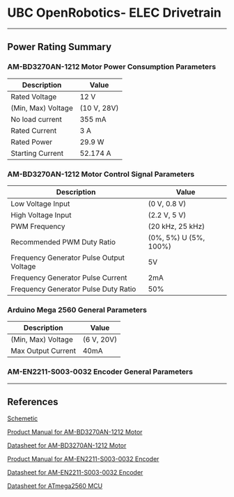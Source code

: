 # UBC OpenRobotics- ELEC Drivetrain

------------

## Power Rating Summary
### AM-BD3270AN-1212 Motor Power Consumption Parameters
| Description | Value |
| --- | --- |
| Rated Voltage  | 12 V |
| (Min, Max) Voltage  | (10 V, 28V) |  
| No load current| 355 mA|
|Rated Current| 3 A|
|Rated Power| 29.9 W|
|Starting Current| 52.174 A |
### AM-BD3270AN-1212 Motor Control Signal Parameters
| Description | Value |
| --- | --- |
| Low Voltage Input  | (0 V, 0.8 V)|
| High Voltage Input  | (2.2 V, 5 V)|
| PWM Frequency | (20 kHz, 25 kHz) |
| Recommended PWM Duty Ratio| (0%, 5%) U (5%, 100%)|
| Frequency Generator Pulse Output Voltage| 5V|
| Frequency Generator Pulse Current| 2mA|
| Frequency Generator Pulse Duty Ratio| 50%|

### Arduino Mega 2560 General Parameters
| Description | Value |
| --- | --- |
| (Min, Max) Voltage| (6 V, 20V)|
| Max Output Current| 40mA|

### AM-EN2211-S003-0032 Encoder General Parameters

------------

## References 

[Schemetic](https://drive.google.com/file/d/1gvRrunMrfIgrd44gPXehk8m-6w3Fgvar/view?usp=sharing)

[Product Manual for AM-BD3270AN-1212 Motor](https://drive.google.com/file/d/127hUP0laDbIMEsZlSjKAdmyggv5-bdQt/view?usp=sharing)

[Datasheet for AM-BD3270AN-1212 Motor](https://assunmotor.com/upload/2020/12/14/AM-BD3270AN.pdf)

[Product Manual for AM-EN2211-S003-0032 Encoder](https://drive.google.com/file/d/1TwH5kaLJnqYgKdwhgoz-1PcJZo3J1Jjw/view?usp=sharing)

[Datasheet for AM-EN2211-S003-0032 Encoder](https://assunmotor.com/upload/2020/09/01/AM-EN2211S003.pdf)

[Datasheet for ATmega2560 MCU](https://drive.google.com/file/d/1LqwjEczHJ5k6KgwA2kvDhqcOdoVWJTK8/view?usp=sharing) 


